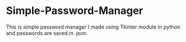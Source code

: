 # Simple-Password-Manager
This is simple password manager I made using Tkinter module in python and passwords are saved in .json.
